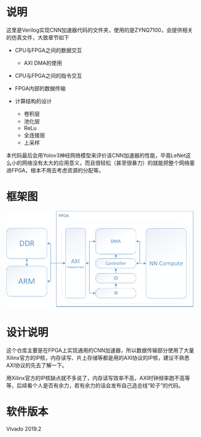 # 说明
  这里是Verilog实现CNN加速器代码的文件夹，使用的是ZYNQ7100，会提供相关的仿真文件，大致章节如下
  * CPU与FPGA之间的数据交互
  
    * AXI DMA的使用
  * CPU与FPGA之间的指令交互
  * FPGA内部的数据传输
  * 计算结构的设计
    
    * 卷积层
    * 池化层
    * ReLu
    * 全连接层
    * 上采样

  本代码最后会用Yolov3神经网络模型来评价该CNN加速器的性能，毕竟LeNet这么小的网络没有太大的应用意义，而且很轻松（甚至很暴力）的就能把整个网络塞进FPGA，根本不用去考虑资源的分配等。

# 框架图
![框架图.png](./doc/frame.png)

# 设计说明
   这个仓库主要是在FPGA上实现通用的CNN加速器，所以数据传输部分使用了大量Xilinx官方的IP核，内存读写、片上存储等都是用的AXI协议的IP核，建议不熟悉AXI协议的先去了解一下。

   用Xilinx官方的IP核缺点就不多说了，内存读写效率不高，AXI时钟频率跑不高等等，后续看个人是否有余力，若有余力的话会发布自己造总线“轮子”的代码。

# 软件版本
  Vivado 2019.2